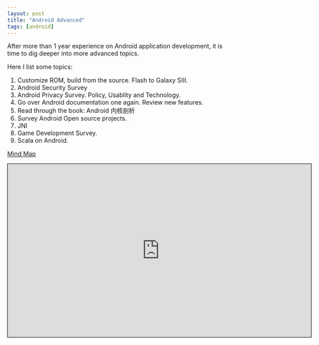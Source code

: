 ```yaml
---
layout: post
title: "Android Advanced"
tags: [android]
---
```

After more than 1 year experience on Android application development, it is time to dig deeper into more advanced topics.

Here I list some topics:

1. Customize ROM, build from the source. Flash to Galaxy SIII.
2. Android Security Survey
3. Android Privacy Survey. Policy, Usablity and Technology. 
4. Go over Android documentation one again. Review new features. 
5. Read through the book: Android 内核剖析
6. Survey Android Open source projects. 
7. JNI
8. Game Development Survey. 
9. Scala on Android. 





<div class="mindmap">
	<p class="heading">
		<a href="http://app.wisemapping.com/c/maps/102534/public">Mind Map</a>
	</p>
	<div class="content">
		<iframe style="width:700px;height:400px;border: 1px solid black" src="http://app.wisemapping.com/c/maps/102534/embed?zoom=1"> </iframe>
	</div>
</div>
